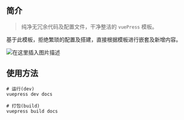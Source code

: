 ## 简介

> 纯净无冗余代码及配置文件，干净整洁的 `vuePress` 模板。

基于此模板，拒绝繁琐的配置及搭建，直接根据模板进行嵌套及新增内容。

![在这里插入图片描述](https://img-blog.csdnimg.cn/20210524140518737.png)

## 使用方法

```
# 运行(dev)
vuepress dev docs

# 打包(build)
vuepress build docs
```